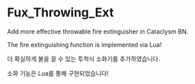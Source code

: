 # Fux_Throwing_Ext
Add more effective throwable fire extinguisher in Cataclysm BN.  

The fire extinguishing function is implemented via Lua!  
  
더 확실하게 불을 끌 수 있는 투척식 소화기를 추가하였습니다.

소화 기능은 Lua를 통해 구현되었습니다!
